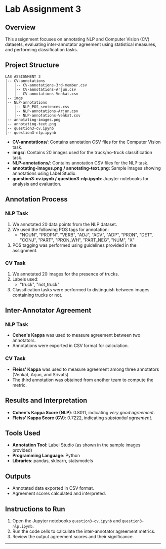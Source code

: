 # Lab Assignment 3

## Overview
This assignment focuses on annotating NLP and Computer Vision (CV) datasets, evaluating inter-annotator agreement using statistical measures, and performing classification tasks.

## Project Structure
```
LAB ASSIGNMENT 3
│-- CV-annotations
│   │-- CV-annotations-3rd-member.csv
│   │-- CV-annotations-Arjun.csv
│   │-- CV-annotations-Venkat.csv
│-- imgs
│-- NLP-annotations
│   │-- NLP_POS_sentences.csv
│   │-- NLP-annotations-Arjun.csv
│   │-- NLP-annotations-Venkat.csv
│-- annotating-images.png
│-- annotating-text.png
│-- question3-cv.ipynb
│-- question3-nlp.ipynb
```

- **CV-annotations/**: Contains annotation CSV files for the Computer Vision task.
- **imgs/**: Contains 20 images used for the truck/no-truck classification task.
- **NLP-annotations/**: Contains annotation CSV files for the NLP task.
- **annotating-images.png / annotating-text.png**: Sample images showing annotations using Label Studio.
- **question3-cv.ipynb / question3-nlp.ipynb**: Jupyter notebooks for analysis and evaluation.

## Annotation Process

### NLP Task
1. We annotated 20 data points from the NLP dataset.
2. We used the following POS tags for annotation:
    - "NOUN", "PROPN", "VERB", "ADJ", "ADV", "ADP", "PRON", "DET", "CONJ", "PART", "PRON_WH", "PART_NEG", "NUM", "X"
3. POS tagging was performed using guidelines provided in the assignment.

### CV Task
1. We annotated 20 images for the presence of trucks.
2. Labels used:
    - "truck", "not_truck"
3. Classification tasks were performed to distinguish between images containing trucks or not.

## Inter-Annotator Agreement

### NLP Task
- **Cohen's Kappa** was used to measure agreement between two annotators.
- Annotations were exported in CSV format for calculation.

### CV Task
- **Fleiss' Kappa** was used to measure agreement among three annotators (Venkat, Arjun, and Srivats).
- The third annotation was obtained from another team to compute the metric.

## Results and Interpretation
- **Cohen's Kappa Score (NLP)**: 0.8011, indicating *very good agreement*.
- **Fleiss' Kappa Score (CV)**: 0.7222, indicating *substantial agreement*.

## Tools Used
- **Annotation Tool**: Label Studio (as shown in the sample images provided)
- **Programming Language**: Python
- **Libraries**: pandas, sklearn, statsmodels

## Outputs
- Annotated data exported in CSV format.
- Agreement scores calculated and interpreted.

## Instructions to Run
1. Open the Jupyter notebooks `question3-cv.ipynb` and `question3-nlp.ipynb`.
2. Run the code cells to calculate the inter-annotator agreement metrics.
3. Review the output agreement scores and their significance.

---
